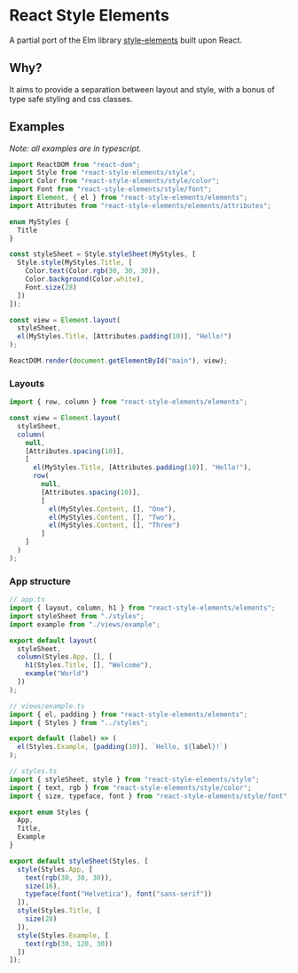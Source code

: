 # React Style Elements

A partial port of the Elm library [style-elements][1] built upon React.

## Why?

It aims to provide a separation between layout and style, with a bonus of type safe styling and css classes.

## Examples

_Note: all examples are in typescript._

```ts
import ReactDOM from "react-dom";
import Style from "react-style-elements/style";
import Color from "react-style-elements/style/color";
import Font from "react-style-elements/style/font";
import Element, { el } from "react-style-elements/elements";
import Attributes from "react-style-elements/elements/attributes";

enum MyStyles {
  Title
}

const styleSheet = Style.styleSheet(MyStyles, [
  Style.style(MyStyles.Title, [
    Color.text(Color.rgb(30, 30, 30)),
    Color.background(Color.white),
    Font.size(28)
  ])
]);

const view = Element.layout(
  styleSheet,
  el(MyStyles.Title, [Attributes.padding(10)], "Hello!")
);

ReactDOM.render(document.getElementById("main"), view);
```

### Layouts

```ts
import { row, column } from "react-style-elements/elements";

const view = Element.layout(
  styleSheet,
  column(
    null,
    [Attributes.spacing(10)],
    [
      el(MyStyles.Title, [Attributes.padding(10)], "Hello!"),
      row(
        null,
        [Attributes.spacing(10)],
        [
          el(MyStyles.Content, [], "One"),
          el(MyStyles.Content, [], "Two"),
          el(MyStyles.Content, [], "Three")
        ]
    ]
  )
);
```

### App structure

```ts
// app.ts
import { layout, column, h1 } from "react-style-elements/elements";
import styleSheet from "./styles";
import example from "./views/example";

export default layout(
  styleSheet,
  column(Styles.App, [], [
    h1(Styles.Title, [], "Welcome"),
    example("World")
  ])
);
```

```ts
// views/example.ts
import { el, padding } from "react-style-elements/elements";
import { Styles } from "../styles";

export default (label) => (
  el(Styles.Example, [padding(10)], `Hello, ${label}!`)
);
```

```ts
// styles.ts
import { styleSheet, style } from "react-style-elements/style";
import { text, rgb } from "react-style-elements/style/color";
import { size, typeface, font } from "react-style-elements/style/font";

export enum Styles {
  App,
  Title,
  Example
}

export default styleSheet(Styles, [
  style(Styles.App, [
    text(rgb(30, 30, 30)),
    size(16),
    typeface(font("Helvetica"), font("sans-serif"))
  ]),
  style(Styles.Title, [
    size(28)
  ]),
  style(Styles.Example, [
    text(rgb(30, 120, 30))
  ])
]);
```

[1]: http://package.elm-lang.org/packages/mdgriffith/style-elements/latest/
